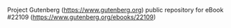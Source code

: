 Project Gutenberg (https://www.gutenberg.org) public repository for eBook #22109 (https://www.gutenberg.org/ebooks/22109)
